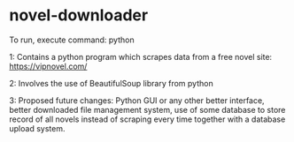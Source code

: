 # novel-downloader

To run, execute command: python <absolute path of scrape_v1.py>

1: Contains a python program which scrapes data from a free novel site: https://vipnovel.com/ 

2: Involves the use of BeautifulSoup library from python

3: Proposed future changes: Python GUI or any other better interface, better downloaded file management system, use of some database to store record of all novels instead of scraping every time together with a database upload system. 
